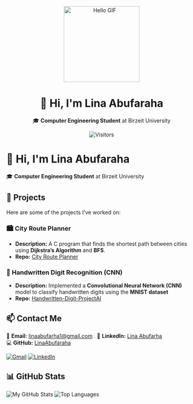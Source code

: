 <div align="center">
  <img src="![image](https://github.com/user-attachments/assets/256b9cf3-7ac6-43d0-a62c-95643b503c09)
" width="200" alt="Hello GIF">
  <h1>👋 Hi, I'm Lina Abufaraha</h1>
  <p>🎓 <b>Computer Engineering Student</b> at Birzeit University</p>
  
  ![Visitors](https://visitor-badge.glitch.me/badge?page_id=LinaAbufaraha.LinaAbufaraha)
</div>

# 👋 Hi, I'm Lina Abufaraha

🎓 **Computer Engineering Student** at Birzeit University  

## 📌 Projects  
Here are some of the projects I've worked on:  

### 🏙️ City Route Planner  
- **Description:** A C program that finds the shortest path between cities using **Dijkstra’s Algorithm** and **BFS**.  
- **Repo:** [City Route Planner](https://github.com/LinaAbufaraha/City-Route-Planner)  

### 🤖 Handwritten Digit Recognition (CNN)  
- **Description:** Implemented a **Convolutional Neural Network (CNN)** model to classify handwritten digits using the **MNIST dataset**  
- **Repo:** [Handwritten-Digit-ProjectAI](https://github.com/LinaAbufaraha/Handwritten-Digit-Recognition-using-CNN-ProjectAI)

## 📫 Contact Me  
📩 **Email:** linaabufarha1@gmail.com .
🔗 **LinkedIn:** [Lina Abufarha](https://www.linkedin.com/in/lina-abufarha-937734273/)  
💻 **GitHub:** [LinaAbufaraha](https://github.com/LinaAbufaraha)  

[![Gmail](https://img.shields.io/badge/-linaabufarha1@gmail.com-D14836?logo=gmail&logoColor=white)](mailto:linaabufarha1@gmail.com)
  [![LinkedIn](https://img.shields.io/badge/-LinkedIn-0077B5?logo=linkedin&logoColor=white)](https://www.linkedin.com/in/lina-abufarha-937734273/)


## 📊 GitHub Stats
![My GitHub Stats](https://github-readme-stats.vercel.app/api?username=LinaAbufaraha&show_icons=true&theme=radical)
![Top Languages](https://github-readme-stats.vercel.app/api/top-langs/?username=LinaAbufaraha&layout=compact&theme=radical)



